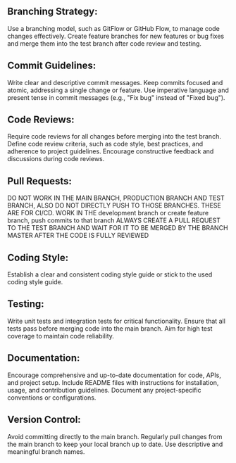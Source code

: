 

## Branching Strategy:
Use a branching model, such as GitFlow or GitHub Flow, to manage code changes effectively.
Create feature branches for new features or bug fixes and merge them into the test branch after code review and testing.

## Commit Guidelines:
Write clear and descriptive commit messages.
Keep commits focused and atomic, addressing a single change or feature.
Use imperative language and present tense in commit messages (e.g., "Fix bug" instead of "Fixed bug").

## Code Reviews:
Require code reviews for all changes before merging into the test branch.
Define code review criteria, such as code style, best practices, and adherence to project guidelines.
Encourage constructive feedback and discussions during code reviews.

## Pull Requests:
DO NOT WORK IN THE MAIN BRANCH, PRODUCTION BRANCH AND TEST BRANCH, ALSO DO NOT DIRECTLY PUSH TO THOSE BRANCHES. THESE ARE FOR CI/CD.
WORK IN THE development branch or create feature branch, push commits to that branch
ALWAYS CREATE A PULL REQUEST TO THE TEST BRANCH AND WAIT FOR IT TO BE MERGED BY THE BRANCH MASTER AFTER THE CODE IS FULLY REVIEWED

## Coding Style:
Establish a clear and consistent coding style guide or stick to the used coding style guide.

## Testing:
Write unit tests and integration tests for critical functionality.
Ensure that all tests pass before merging code into the main branch.
Aim for high test coverage to maintain code reliability.

## Documentation:
Encourage comprehensive and up-to-date documentation for code, APIs, and project setup.
Include README files with instructions for installation, usage, and contribution guidelines.
Document any project-specific conventions or configurations.

## Version Control:
Avoid committing directly to the main branch.
Regularly pull changes from the main branch to keep your local branch up to date.
Use descriptive and meaningful branch names.

